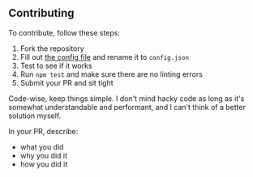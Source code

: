 ## Contributing

To contribute, follow these steps: 
1. Fork the repository
2. Fill out [the config file](https://github.com/Aetheryx/remindme/blob/master/src/config-example.json) and rename it to `config.json`
3. Test to see if it works
4. Run `npm test` and make sure there are no linting errors
5. Submit your PR and sit tight

Code-wise, keep things simple. I don't mind hacky code as long as it's somewhat understandable and performant, and I can't think of a better solution myself.

In your PR, describe:
* what you did
* why you did it
* how you did it
